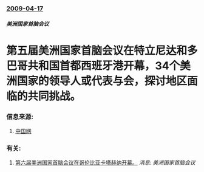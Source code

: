 ### [2009-04-17](/news/2009/04/17/index.md)

##### 美洲国家首脑会议
# 第五届美洲国家首脑会议在特立尼达和多巴哥共和国首都西班牙港开幕，34个美洲国家的领导人或代表与会，探讨地区面临的共同挑战。 




### 信息来源:

1. [中国网](http://news.china.com.cn/chinanet/07news/china.cgi?docid=1411861212807491339,18250131979600724286,4676676274610030726,11857528390571763147,0&server=202.108.4.70&port=5269)

### 有关:

1. [ 第六届美洲国家首脑会议在哥伦比亚卡塔赫纳开幕。](/zh/news/2012/04/14/第六届美洲国家首脑会议在哥伦比亚卡塔赫纳开幕.md) _消息: 美洲国家首脑会议_
